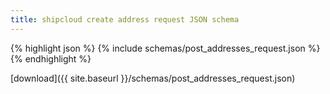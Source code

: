 ```yaml
---
title: shipcloud create address request JSON schema
---
```


{% highlight json %}
{% include schemas/post_addresses_request.json %}
{% endhighlight %}

<i class="fas fa-download"></i> [download]({{ site.baseurl }}/schemas/post_addresses_request.json)
